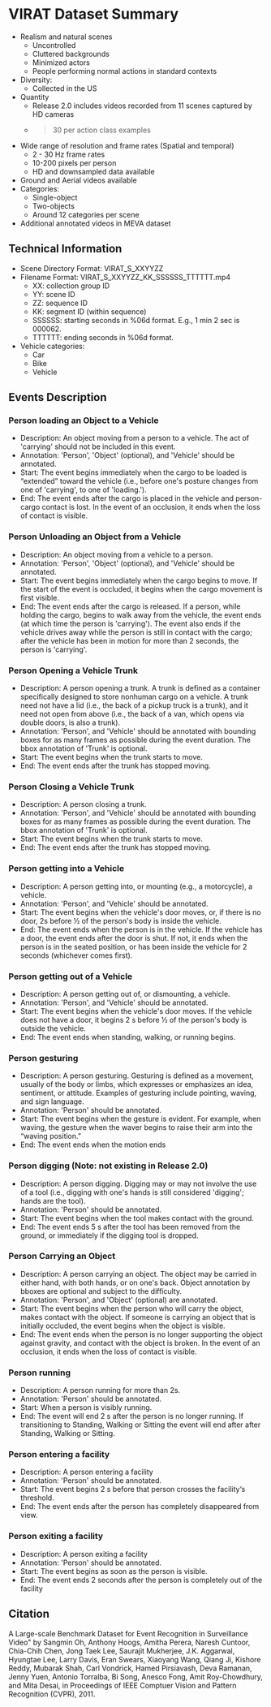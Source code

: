 # VIRAT Dataset Summary
- Realism and natural scenes
	- Uncontrolled
	- Cluttered backgrounds
	- Minimized actors
	- People performing normal actions in standard contexts
- Diversity:
	- Collected in the US
- Quantity
	- Release 2.0 includes videos recorded from 11 scenes captured by HD cameras
	- >30 per action class examples
- Wide range of resolution and frame rates (Spatial and temporal)
	- 2 - 30 Hz frame rates
	- 10-200 pixels per person
	- HD and downsampled data available
- Ground and Aerial videos available
- Categories:
	- Single-object
	- Two-objects
	- Around 12 categories per scene
- Additional annotated videos in MEVA dataset

## Technical Information
- Scene Directory Format: VIRAT_S_XXYYZZ
- Filename Format: VIRAT_S_XXYYZZ_KK_SSSSSS_TTTTTT.mp4
	- XX: collection group ID 
	- YY: scene ID  
	- ZZ: sequence ID  
	- KK: segment ID (within sequence)  
	- SSSSSS: starting seconds in %06d format. E.g., 1 min 2 sec is 000062.  
	- TTTTTT: ending seconds in %06d format.
- Vehicle categories:
	- Car
	- Bike
	- Vehicle

## Events Description
### Person loading an Object to a Vehicle
- Description: An object moving from a person to a vehicle. The act of 'carrying' should not be included in this event.
- Annotation: 'Person', 'Object' (optional), and 'Vehicle' should be annotated.
- Start: The event begins immediately when the cargo to be loaded is “extended” toward the vehicle (i.e., before one's posture changes from one of 'carrying', to one of 'loading.').
- End: The event ends after the cargo is placed in the vehicle and person-cargo contact is lost. In the event of an occlusion, it ends when the loss of contact is visible.

### Person Unloading an Object from a Vehicle
- Description: An object moving from a vehicle to a person.
- Annotation: 'Person', 'Object' (optional), and 'Vehicle' should be annotated.
- Start: The event begins immediately when the cargo begins to move. If the start of the event is occluded, it begins when the cargo movement is first visible.
- End: The event ends after the cargo is released. If a person, while holding the cargo, begins to walk away from the vehicle, the event ends (at which time the person is 'carrying'). The event also ends if the vehicle drives away while the person is still in contact with the cargo; after the vehicle has been in motion for more than 2 seconds, the person is 'carrying'.

### Person Opening a Vehicle Trunk
- Description: A person opening a trunk. A trunk is defined as a container specifically designed to store nonhuman cargo on a vehicle. A trunk need not have a lid (i.e., the back of a pickup truck is a trunk), and it need not open from above (i.e., the back of a van, which opens via double doors, is also a trunk).
- Annotation: 'Person', and 'Vehicle' should be annotated with bounding boxes for as many frames as possible during the event duration. The bbox annotation of 'Trunk' is optional.
- Start: The event begins when the trunk starts to move.
- End: The event ends after the trunk has stopped moving.

### Person Closing a Vehicle Trunk
- Description: A person closing a trunk.
- Annotation: 'Person', and 'Vehicle' should be annotated with bounding boxes for as many frames as possible during the event duration. The bbox annotation of 'Trunk' is optional.
- Start: The event begins when the trunk starts to move.
- End: The event ends after the trunk has stopped moving.

### Person getting into a Vehicle
- Description: A person getting into, or mounting (e.g., a motorcycle), a vehicle.
- Annotation: 'Person', and 'Vehicle' should be annotated.
- Start: The event begins when the vehicle's door moves, or, if there is no door, 2s before ½ of the person's body is inside the vehicle.
- End: The event ends when the person is in the vehicle. If the vehicle has a door, the event ends after the door is shut. If not, it ends when the person is in the seated position, or has been inside the vehicle for 2 seconds (whichever comes first).

### Person getting out of a Vehicle
- Description: A person getting out of, or dismounting, a vehicle.
- Annotation: 'Person', and 'Vehicle' should be annotated.
- Start: The event begins when the vehicle's door moves. If the vehicle does not have a door, it begins 2 s before ½ of the person's body is outside the vehicle.
- End: The event ends when standing, walking, or running begins.

### Person gesturing
- Description: A person gesturing. Gesturing is defined as a movement, usually of the body or limbs, which expresses or emphasizes an idea, sentiment, or attitude. Examples of gesturing include pointing, waving, and sign language.
- Annotation: 'Person' should be annotated.
- Start: The event begins when the gesture is evident. For example, when waving, the gesture when the waver begins to raise their arm into the “waving position.”
- End: The event ends when the motion ends

### Person digging (Note: not existing in Release 2.0)
- Description: A person digging. Digging may or may not involve the use of a tool (i.e., digging with one's hands is still considered 'digging'; hands are the tool).
- Annotation: 'Person' should be annotated.
- Start: The event begins when the tool makes contact with the ground.
- End: The event ends 5 s after the tool has been removed from the ground, or immediately if the digging tool is dropped.

### Person Carrying an Object
- Description: A person carrying an object. The object may be carried in either hand, with both hands, or on one's back. Object annotation by bboxes are optional and subject to the difficulty.
- Annotation: 'Person', and 'Object' (optional) are annotated.
- Start: The event begins when the person who will carry the object, makes contact with the object. If someone is carrying an object that is initially occluded, the event begins when the object is visible.
- End: The event ends when the person is no longer supporting the object against gravity, and contact with the object is broken. In the event of an occlusion, it ends when the loss of contact is visible.

### Person running
- Description: A person running for more than 2s.
- Annotation: 'Person' should be annotated.
- Start: When a person is visibly running.
- End: The event will end 2 s after the person is no longer running. If transitioning to Standing, Walking or Sitting the event will end after after Standing, Walking or Sitting.

### Person entering a facility
- Description: A person entering a facility
- Annotation: 'Person' should be annotated.
- Start: The event begins 2 s before that person crosses the facility‘s threshold.
- End: The event ends after the person has completely disappeared from view.

### Person exiting a facility
- Description: A person exiting a facility
- Annotation: 'Person' should be annotated.
- Start: The event begins as soon as the person is visible.
- End: The event ends 2 seconds after the person is completely out of the facility

## Citation
A Large-scale Benchmark Dataset for Event Recognition in Surveillance Video" by Sangmin Oh, Anthony Hoogs, Amitha Perera, Naresh Cuntoor, Chia-Chih Chen, Jong Taek Lee, Saurajit Mukherjee, J.K. Aggarwal, Hyungtae Lee, Larry Davis, Eran Swears, Xiaoyang Wang, Qiang Ji, Kishore Reddy, Mubarak Shah, Carl Vondrick, Hamed Pirsiavash, Deva Ramanan, Jenny Yuen, Antonio Torralba, Bi Song, Anesco Fong, Amit Roy-Chowdhury, and Mita Desai, in Proceedings of IEEE Comptuer Vision and Pattern Recognition (CVPR), 2011.
